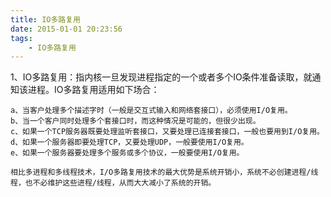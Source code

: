 ```yaml
---
title: IO多路复用
date: 2015-01-01 20:23:56
tags: 
    - IO多路复用
---
```


1、IO多路复用：指内核一旦发现进程指定的一个或者多个IO条件准备读取，就通知该进程。IO多路复用适用如下场合：

    a、当客户处理多个描述字时（一般是交互式输入和网络套接口），必须使用I/O复用。
    b、当一个客户同时处理多个套接口时，而这种情况是可能的，但很少出现。
    c、如果一个TCP服务器既要处理监听套接口，又要处理已连接套接口，一般也要用到I/O复用。
    d、如果一个服务器即要处理TCP，又要处理UDP，一般要使用I/O复用。
    e、如果一个服务器要处理多个服务或多个协议，一般要使用I/O复用。

    相比多进程和多线程技术，I/O多路复用技术的最大优势是系统开销小，系统不必创建进程/线程，也不必维护这些进程/线程，从而大大减小了系统的开销。

<!--more-->

